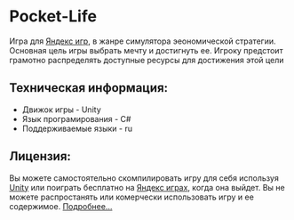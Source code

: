# Pocket-Life

Игра для [Яндекс игр](https://yandex.ru/games/), в жанре симулятора эеономической стратегии. Основная цель игры выбрать мечту и достигнуть ее. Игроку предстоит грамотно распределять доступные ресурсы для достижения этой цели

## Техническая информация:

- Движок игры - Unity
- Язык програмирования - C#
- Поддерживаемые языки - ru

## Лицензия:
Вы можете самостоятельно скомпилировать игру для себя используя [Unity](https://unity.com/ru) или поиграть бесплатно на [Яндекс играх](https://yandex.ru/games/), когда она выйдет. 
Вы не можете распростанять или комерчески использовать игру и ее содержимое.
[Подробнее...](https://github.com/Elvich/Pocket-Life/edit/main/LICENSE.md)
